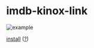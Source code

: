 # imdb-kinox-link

![example](https://i.imgur.com/TA9QK8J.jpg)

[install](http://github.com/fire-hawk-86/imdb-kinox-link/raw/master/imdb-kinox-link.user.js) ([?](https://github.com/greasemonkey/greasemonkey/issues/2631))
